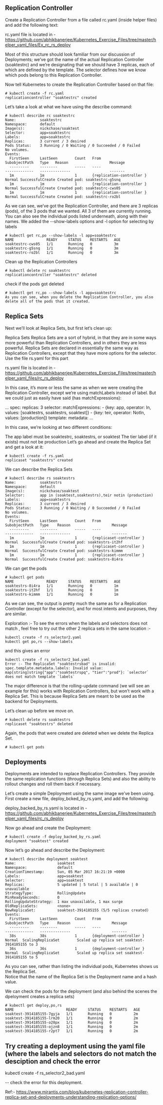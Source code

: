 ## Replication Controller

Create a Replication Controller from a file called rc.yaml (inside helper files) and add the following text:

rc.yaml file is located in - https://github.com/abhikbanerjee/Kubernetes_Exercise_Files/tree/master/helper_yaml_files/Ex_rc_rs_deploy

Most of this structure should look familiar from our discussion of Deployments; we’ve got the name of the actual 
Replication Controller (soaktestrc) and we’re designating that we should have 3 replicas, each of which are 
defined by the template.  The selector defines how we know which pods belong to this Replication Controller.

Now tell Kubernetes to create the Replication Controller based on that file:

```
# kubectl create -f rc.yaml
replicationcontroller "soaktestrc" created
```
Let’s take a look at what we have using the describe command:

```
# kubectl describe rc soaktestrc
Name:           soaktestrc
Namespace:      default
Image(s):       nickchase/soaktest
Selector:       app=soaktestrc
Labels:         app=soaktestrc
Replicas:       3 current / 3 desired
Pods Status:    3 Running / 0 Waiting / 0 Succeeded / 0 Failed
No volumes.
Events:
  FirstSeen     LastSeen        Count   From                            SubobjectPath   Type   Reason                   Message
  ---------     --------        -----   ----                            -------------   --------------                  -------
  1m            1m              1       {replication-controller }                       Normal SuccessfulCreate Created pod: soaktestrc-g5snq
  1m            1m              1       {replication-controller }                       Normal SuccessfulCreate Created pod: soaktestrc-cws05
  1m            1m              1       {replication-controller }                       Normal SuccessfulCreate Created pod: soaktestrc-ro2bl
```

As we can see, we’ve got the Replication Controller, and there are 3 replicas (pods), of the 3 pods that we wanted. 
All 3 of them are currently running.  You can also see the individual pods listed underneath, along with their names.  We added the --show-labels options and -l option for selecting by labels

```
# kubectl get rc,po --show-labels -l app=soaktestrc
NAME               READY     STATUS    RESTARTS   AGE
soaktestrc-cws05   1/1       Running   0          3m
soaktestrc-g5snq   1/1       Running   0          3m
soaktestrc-ro2bl   1/1       Running   0          3m
```
Clean up the Replication Controllers

```
# kubectl delete rc soaktestrc
replicationcontroller "soaktestrc" deleted
```
check if the pods got deleted
```
# kubectl get rc,po --show-labels -l app=soaktestrc
As you can see, when you delete the Replication Controller, you also delete all of the pods that it created.
```

## Replica Sets
Next we’ll look at Replica Sets, but first let’s clean up:

Replica Sets
Replica Sets are a sort of hybrid, in that they are in some ways more powerful than Replication Controllers,
and in others they are less powerful. Replica Sets are declared in essentially the same way as Replication Controllers, 
except that they have more options for the selector. Use the file rs.yaml for this part

rs.yaml file is located in - https://github.com/abhikbanerjee/Kubernetes_Exercise_Files/tree/master/helper_yaml_files/rc_rs_deploy

In this case, it’s more or less the same as when we were creating the Replication Controller, 
except we’re using matchLabels instead of label.  But we could just as easily have said (has matchExpressions):

...
spec:
   replicas: 3
   selector:
     matchExpressions:
      - {key: app, operator: In, values: [soaktestrs, soaktestrs, soaktest]}
      - {key: teir, operator: NotIn, values: [production]}
  template:
     metadata:
...

In this case, we’re looking at two different conditions:

The app label must be soaktestrc, soaktestrs, or soaktest
The tier label (if it exists) must not be production
Let’s go ahead and create the Replica Set and get a look at it:

```
# kubectl create -f rs.yaml
replicaset "soaktestrs" created
```
We can describe the Replica Sets

```
# kubectl describe rs soaktestrs
Name:           soaktestrs
Namespace:      default
Image(s):       nickchase/soaktest
Selector:       app in (soaktest,soaktestrs),teir notin (production)
Labels:         app=soaktestrs
Replicas:       3 current / 3 desired
Pods Status:    3 Running / 0 Waiting / 0 Succeeded / 0 Failed
No volumes.
Events:
  FirstSeen     LastSeen        Count   From                            SubobjectPath   Type    Reason                   Message
  ---------     --------        -----   ----                            -------------   --------------                   -------
  1m            1m              1       {replicaset-controller }                        Normal  SuccessfulCreate Created pod: soaktestrs-it2hf
  1m            1m              1       {replicaset-controller }                       Normal  SuccessfulCreate Created pod: soaktestrs-kimmm
  1m            1m              1       {replicaset-controller }                        Normal  SuccessfulCreate Created pod: soaktestrs-8i4ra
```
We can get the pods
```
# kubectl get pods
NAME               READY     STATUS    RESTARTS   AGE
soaktestrs-8i4ra   1/1       Running   0          1m
soaktestrs-it2hf   1/1       Running   0          1m
soaktestrs-kimmm   1/1       Running   0          1m
```
As we can see, the output is pretty much the same as for a Replication Controller (except for the selector), 
and for most intents and purposes, they are similar.  

Exploration :- To see the errors when the labels and selectors does not match , feel free to try out the other 2 replica sets
in the same location :-

```
kubectl create -f rs_selector2.yaml
kubectl get po,rs --show-labels
```
and this gives an error 

```
kubectl create -f rs_selector2_bad.yaml 
Error :- The ReplicaSet "soaktestrsbad" is invalid: spec.template.metadata.labels: Invalid value: map[string]string{"app":"soaktestrspq", "tier":"prod"}: `selector` does not match template `labels`
```


The major difference is that the rolling-update command (we will see an example for this) works with Replication Controllers, 
but won’t work with a Replica Set.  This is because Replica Sets are meant to be used as the backend for Deployments.

Let’s clean up before we move on.

```
# kubectl delete rs soaktestrs
replicaset "soaktestrs" deleted
```
Again, the pods that were created are deleted when we delete the Replica Set.
```
# kubectl get pods
```
## Deployments

Deployments are intended to replace Replication Controllers.  They provide the same replication functions
(through Replica Sets) and also the ability to rollout changes and roll them back if necessary.

Let’s create a simple Deployment using the same image we’ve been using.  
First create a new file, deploy_bcked_by_rs.yaml, and add the following:

deploy_backed_by_rs.yaml is located in - https://github.com/abhikbanerjee/Kubernetes_Exercise_Files/tree/master/helper_yaml_files/rc_rs_deploy

Now go ahead and create the Deployment:

```
# kubectl create -f deploy_backed_by_rs.yaml
deployment "soaktest" created
```
Now let’s go ahead and describe the Deployment:
```
# kubectl describe deployment soaktest
Name:                   soaktest
Namespace:              default
CreationTimestamp:      Sun, 05 Mar 2017 16:21:19 +0000
Labels:                 app=soaktest
Selector:               app=soaktest
Replicas:               5 updated | 5 total | 5 available | 0 unavailable
StrategyType:           RollingUpdate
MinReadySeconds:        0
RollingUpdateStrategy:  1 max unavailable, 1 max surge
OldReplicaSets:         <none>
NewReplicaSet:          soaktest-3914185155 (5/5 replicas created)
Events:
  FirstSeen     LastSeen        Count   From                            SubobjectPath   Type    Reason                   Message
  ---------     --------        -----   ----                            -------------   --------------                   -------
  38s           38s             1       {deployment-controller }                        Normal  ScalingReplicaSet        Scaled up replica set soaktest-3914185155 to 3
  36s           36s             1       {deployment-controller }                        Normal  ScalingReplicaSet        Scaled up replica set soaktest-3914185155 to 5
  ```
As you can see, rather than listing the individual pods, Kubernetes shows us the Replica Set.  
Notice that the name of the Replica Set is the Deployment name and a hash value.

We can check the pods for the deployment (and also behind the scenes the dpeloyment creates a replica sets)

```
# kubectl get deploy,po,rs
NAME                        READY     STATUS    RESTARTS   AGE
soaktest-3914185155-7gyja   1/1       Running   0          2m
soaktest-3914185155-lrm20   1/1       Running   0          2m
soaktest-3914185155-o28px   1/1       Running   0          2m
soaktest-3914185155-ojzn8   1/1       Running   0          2m
soaktest-3914185155-r2pt7   1/1       Running   0          2m
```

## Try creating a deployment using the yaml file (where the labels and selectors do not match the desciption and check the error

kubectl create -f rs_selector2_bad.yaml

-- check the error for this deployment.

Ref:- https://www.mirantis.com/blog/kubernetes-replication-controller-replica-set-and-deployments-understanding-replication-options/
